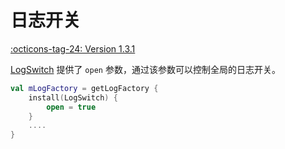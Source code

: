 # 日志开关

[:octicons-tag-24: Version 1.3.1](https://ave.entropy2020.cn/version/log-core/#131)

[LogSwitch](https://api.ave.entropy2020.cn/VastTools/com.ave.vastgui.tools.log.plugin/-log-switch/index.html) 提供了 `open` 参数，通过该参数可以控制全局的日志开关。

```kotlin
val mLogFactory = getLogFactory {
    install(LogSwitch) {
        open = true
    }
    .... 
}
```
